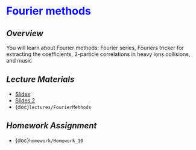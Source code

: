 # <span style="color: blue;"><b>Fourier methods</b></span>

## *Overview*
You will learn about Fourier methods: Fourier series, Fouriers tricker for extracting the coefficients, 2-particle correlations in heavy ions collisions, and music

## *Lecture Materials*
* [Slides](https://docs.google.com/presentation/d/1QLxU8KuXaq9cbeT6S3DmhqggGbqa5v9L0qkizoL-IRk/edit?usp=sharing)
* [Slides 2](https://docs.google.com/presentation/d/1_ZVX9K8GNisSioOp3Gsm63POGL3T4dM8S1JqPREek-8/edit?usp=sharing)
* {doc}`lectures/FourierMethods`

## *Homework Assignment*
* {doc}`homework/Homework_10`
